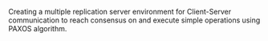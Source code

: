 Creating a multiple replication server environment for Client-Server communication
to reach consensus on and execute simple operations using PAXOS
algorithm.
